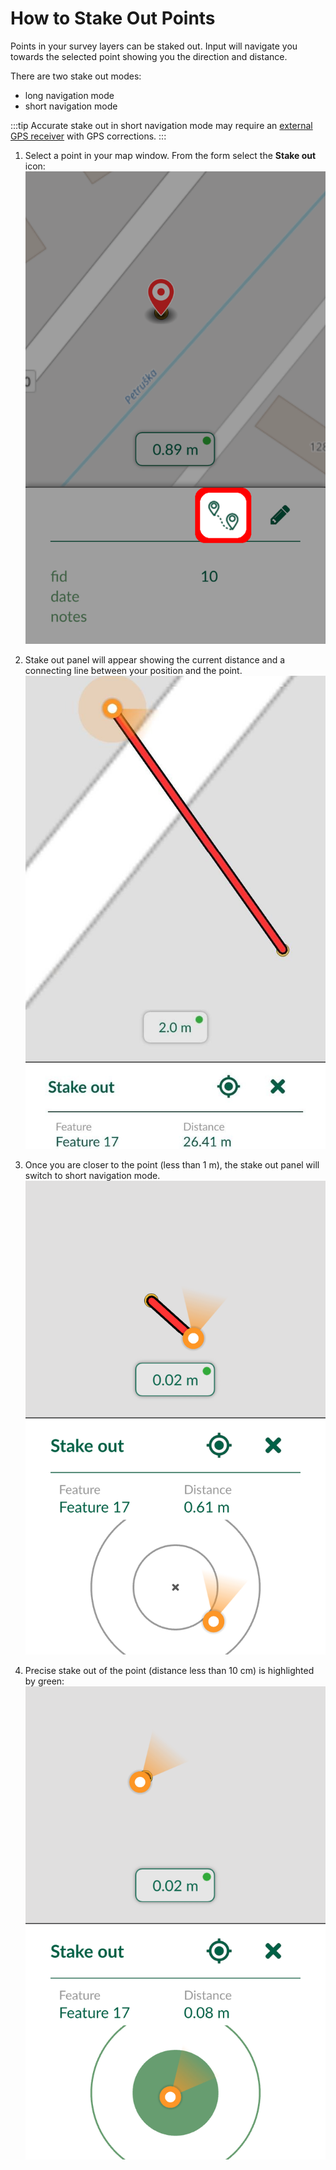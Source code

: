 # How to Stake Out Points
<Badge text="since Input 1.3.0" type="tip"/>

Points in your survey layers can be staked out. Input will navigate you towards the selected point showing you the direction and distance.

There are two stake out modes:
- long navigation mode
- short navigation mode

:::tip
Accurate stake out in short navigation mode may require an [external GPS receiver](../external_gps/) with GPS corrections.
:::


1. Select a point in your map window. From the form select the **Stake out** icon:
![stake out](./stake-out.png)

2. Stake out panel will appear showing the current distance and a connecting line between your position and the point.
![long range](./stake-out-long.png)

3. Once you are closer to the point (less than 1 m), the stake out panel will switch to short navigation mode.
![short range](./stake-out-short.png)

4. Precise stake out of the point (distance less than 10 cm) is highlighted by green:
![short range](./stake-out-short-done.png)

